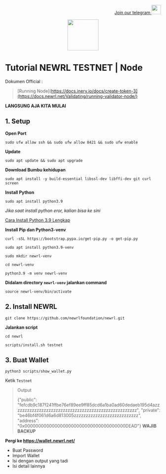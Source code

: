 <p style="font-size:14px" align="right">
<a href="https://t.me/PemulungAirdropID" target="_blank">Join our telegram <img src="https://user-images.githubusercontent.com/72949170/194228482-0f875615-e155-4b12-8716-8111addd6cba.jpg" width="30"/></a>
</p>

<p align="center">
  <img height="100" height="auto" src="https://user-images.githubusercontent.com/72949170/194707517-88db6e76-1ccb-4021-bdce-493395f13dd9.png">
</p>

# Tutorial NEWRL TESTNET | Node


Dokumen Official :
> [Running Node](https://docs.inery.io/docs/create-token-3](https://docs.newrl.net/Validating/running-validator-node/)

**LANGSUNG AJA KITA MULAI**

## 1. Setup 
**Open Port**
```
sudo ufw allow ssh && sudo ufw allow 8421 && sudo ufw enable
```
**Update**
```
sudo apt update && sudo apt upgrade
```
**Download Bumbu kehidupan**
```
sudo apt install -y build-essential libssl-dev libffi-dev git curl screen
```
**Install Python**
```
sudo apt install python3.9
```
*Jika saat install python eror, kalian bisa ke sini*
<p>
<a href="github.com/muhamadramadhani/](https://github.com/muhamad-ramadhani/inery/blob/main/master-node.md" target="_blank">Cara Install Python 3.9 Lengkap</a>
</p>

**Install Pip dan Python3-venv**

```
curl -sSL https://bootstrap.pypa.io/get-pip.py -o get-pip.py
```

```
sudo apt install python3.9-venv
```

```
sudo mkdir newrl-venv
```

```
cd newrl-venv
```

```
python3.9 -m venv newrl-venv
```

**Didalam directory ```newrl-venv``` jalankan command**
```
source newrl-venv/bin/activate
```

## 2. Install NEWRL
```
git clone https://github.com/newrlfoundation/newrl.git
```

**Jalankan script**
```
cd newrl
```

```
scripts/install.sh testnet
```

## 3. Buat Wallet
```
python3 scripts/show_wallet.py
```
Ketik  ```Testnet```
> Output
> 
> {"public": "fefcdb9c187f241ffbe76ef89ee9ff85dcd6a1ba0ad60dedaeb195d4azzzzzzzzzzzzzzzzzzzzzzzzzzzzzzzzzzzzzzzzzzzzzzzzzzzz", "private": "be46bf4f061d6a6d813005zzzzzzzzzzzzzzzzzzzzzzzzzzz", "address": "0x0000000000000000000000000000000000000DEAD"}
**WAJIB BACKUP**

**Pergi ke https://wallet.newrl.net/**
- Buat Password
- Import Wallet
- Isi dengan output yang tadi
- Isi detail lainnya
